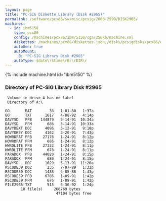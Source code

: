 ```yaml
---
layout: page
title: "PC-SIG Diskette Library (Disk #2965)"
permalink: /software/pcx86/sw/misc/pcsig/2000-2999/DISK2965/
machines:
  - id: ibm5150
    type: pcx86
    config: /machines/pcx86/ibm/5150/cga/256kb/machine.xml
    diskettes: /machines/pcx86/diskettes.json,/disks/pcsigdisks/pcx86/diskettes.json
    autoGen: true
    autoMount:
      B: "PC-SIG Library Disk #2965"
    autoType: $date\r$time\rB:\rDIR\r
---
```


{% include machine.html id="ibm5150" %}

### Directory of PC-SIG Library Disk #2965

     Volume in drive A has no label
     Directory of A:\

    GO       BAT        38   1-01-80   1:37a
    GO       TXT      1617   4-08-92   4:14p
    DAVYSD   PFB    144879   3-14-91  10:34a
    DAVYSD   PFM       686   3-14-91  10:33a
    DAVYDEXT DOC      4096   5-12-91   9:18p
    DAVYDKEY DOC      4162   3-20-91   7:43p
    HOWRDFAT PFB     27176   1-24-91   8:12p
    HOWRDFAT PFM       686   1-24-91   8:12p
    HWRDLITE PFB     27322   1-24-91   8:11p
    HWRDLITE PFM       678   1-24-91   8:11p
    PARADOX  PFB     44020   1-24-91   8:15p
    PARADOX  PFM       680   1-24-91   8:15p
    DAVYSD   DOC      1029   5-13-91  11:20a
    RSCODE39 DO2       235   7-07-89   1:32p
    RSCODE39 DOC      1488   4-05-88   1:43p
    RSCODE39 PFB      6786   1-09-91   1:42p
    RSCODE39 PFM       676   1-09-91   1:42p
    FILE2965 TXT       515   3-30-92   1:24p
           18 file(s)     266769 bytes
                           47104 bytes free

